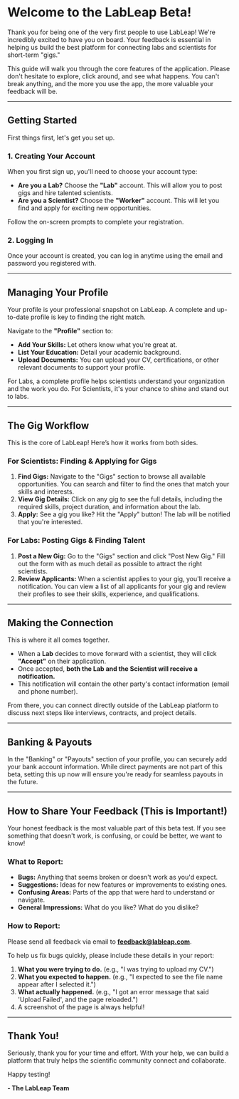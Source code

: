 # Welcome to the LabLeap Beta!

Thank you for being one of the very first people to use LabLeap! We're incredibly excited to have you on board. Your feedback is essential in helping us build the best platform for connecting labs and scientists for short-term "gigs."

This guide will walk you through the core features of the application. Please don't hesitate to explore, click around, and see what happens. You can't break anything, and the more you use the app, the more valuable your feedback will be.

---

## Getting Started

First things first, let's get you set up.

### 1. Creating Your Account

When you first sign up, you'll need to choose your account type:

*   **Are you a Lab?** Choose the **"Lab"** account. This will allow you to post gigs and hire talented scientists.
*   **Are you a Scientist?** Choose the **"Worker"** account. This will let you find and apply for exciting new opportunities.

Follow the on-screen prompts to complete your registration.

### 2. Logging In

Once your account is created, you can log in anytime using the email and password you registered with.

---

## Managing Your Profile

Your profile is your professional snapshot on LabLeap. A complete and up-to-date profile is key to finding the right match.

Navigate to the **"Profile"** section to:
*   **Add Your Skills:** Let others know what you're great at.
*   **List Your Education:** Detail your academic background.
*   **Upload Documents:** You can upload your CV, certifications, or other relevant documents to support your profile.

For Labs, a complete profile helps scientists understand your organization and the work you do. For Scientists, it's your chance to shine and stand out to labs.

---

## The Gig Workflow

This is the core of LabLeap! Here’s how it works from both sides.

### For Scientists: Finding & Applying for Gigs

1.  **Find Gigs:** Navigate to the "Gigs" section to browse all available opportunities. You can search and filter to find the ones that match your skills and interests.
2.  **View Gig Details:** Click on any gig to see the full details, including the required skills, project duration, and information about the lab.
3.  **Apply:** See a gig you like? Hit the "Apply" button! The lab will be notified that you're interested.

### For Labs: Posting Gigs & Finding Talent

1.  **Post a New Gig:** Go to the "Gigs" section and click "Post New Gig." Fill out the form with as much detail as possible to attract the right scientists.
2.  **Review Applicants:** When a scientist applies to your gig, you'll receive a notification. You can view a list of all applicants for your gig and review their profiles to see their skills, experience, and qualifications.

---

## Making the Connection

This is where it all comes together.

*   When a **Lab** decides to move forward with a scientist, they will click **"Accept"** on their application.
*   Once accepted, **both the Lab and the Scientist will receive a notification.**
*   This notification will contain the other party's contact information (email and phone number).

From there, you can connect directly outside of the LabLeap platform to discuss next steps like interviews, contracts, and project details.

---

## Banking & Payouts

In the "Banking" or "Payouts" section of your profile, you can securely add your bank account information. While direct payments are not part of this beta, setting this up now will ensure you're ready for seamless payouts in the future.

---

## How to Share Your Feedback (This is Important!)

Your honest feedback is the most valuable part of this beta test. If you see something that doesn't work, is confusing, or could be better, we want to know!

### What to Report:

*   **Bugs:** Anything that seems broken or doesn't work as you'd expect.
*   **Suggestions:** Ideas for new features or improvements to existing ones.
*   **Confusing Areas:** Parts of the app that were hard to understand or navigate.
*   **General Impressions:** What do you like? What do you dislike?

### How to Report:

Please send all feedback via email to **feedback@lableap.com**.

To help us fix bugs quickly, please include these details in your report:
1.  **What you were trying to do.** (e.g., "I was trying to upload my CV.")
2.  **What you expected to happen.** (e.g., "I expected to see the file name appear after I selected it.")
3.  **What actually happened.** (e.g., "I got an error message that said 'Upload Failed', and the page reloaded.")
4.  A screenshot of the page is always helpful!

---

## Thank You!

Seriously, thank you for your time and effort. With your help, we can build a platform that truly helps the scientific community connect and collaborate.

Happy testing!

**- The LabLeap Team**